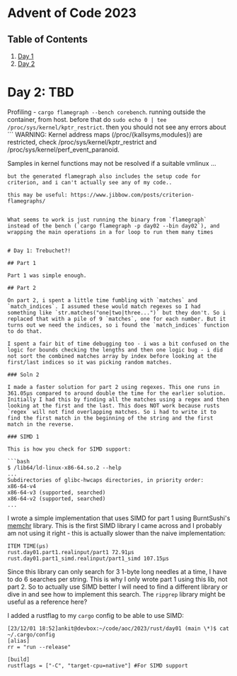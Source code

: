 # Advent of Code 2023

## Table of Contents

1. [Day 1](#day-1-trebuchet?!)
2. [Day 2](#day-2-tbd)

# Day 2: TBD

Profiling - `cargo flamegraph --bench corebench`. running outside the container, from host. before that do `sudo echo 0 | tee /proc/sys/kernel/kptr_restrict`. then you should not see any errors about ```
WARNING: Kernel address maps (/proc/{kallsyms,modules}) are restricted,
check /proc/sys/kernel/kptr_restrict and /proc/sys/kernel/perf_event_paranoid.

Samples in kernel functions may not be resolved if a suitable vmlinux
...

````
but the generated flamegraph also includes the setup code for criterion, and i can't actually see any of my code..

this may be useful: https://www.jibbow.com/posts/criterion-flamegraphs/


What seems to work is just running the binary from `flamegraph` instead of the bench (`cargo flamegraph -p day02 --bin day02`), and wrapping the main operations in a for loop to run them many times


# Day 1: Trebuchet?!

## Part 1

Part 1 was simple enough.

## Part 2

On part 2, i spent a little time fumbling with `matches` and `match_indices`. I assumed these would match regexes so I had something like `str.matches("one|two|three...")` but they don't. So i replaced that with a pile of 9 `matches`, one for each number. But it turns out we need the indices, so i found the `match_indices` function to do that.

I spent a fair bit of time debugging too - i was a bit confused on the logic for bounds checking the lengths and then one logic bug - i did not sort the combined matches array by index before looking at the first/last indices so it was picking random matches.

### Soln 2

I made a faster solution for part 2 using regexes. This one runs in 361.05µs compared to around double the time for the earlier solution. Initially I had this by finding all the matches using a regex and then looking at the first and the last. This does NOT work because rusts `regex` will not find overlapping matches. So i had to write it to find the first match in the beginning of the string and the first match in the reverse.

### SIMD 1

This is how you check for SIMD support:

```bash
$ /lib64/ld-linux-x86-64.so.2 --help
...
Subdirectories of glibc-hwcaps directories, in priority order:
x86-64-v4
x86-64-v3 (supported, searched)
x86-64-v2 (supported, searched)
...
````

I wrote a simple implementation that uses SIMD for part 1 using BurntSushi's [memchr](https://docs.rs/memchr/latest/memchr/) library. This is the first SIMD library I came across and I probably am not using it right - this is actually slower than the naive implementation:

```
ITEM TIME(µs)
rust.day01.part1.realinput/part1 72.91µs
rust.day01.part1_simd.realinput/part1_simd 107.15µs
```

Since this library can only search for 3 1-byte long needles at a time, I have to do 6 searches per string. This is why I only wrote part 1 using this lib, not part 2. So to actually use SIMD better I will need to find a different library or dive in and see how to implement this search. The `ripgrep` library might be useful as a reference here?

I added a rustflag to my `cargo` config to be able to use SIMD:

```
[23/12/01 18:52]ankit@devbox:~/code/aoc/2023/rust/day01 (main \*)$ cat ~/.cargo/config
[alias]
rr = "run --release"

[build]
rustflags = ["-C", "target-cpu=native"] #For SIMD support
```
